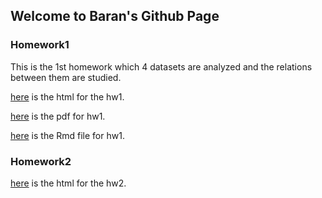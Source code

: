 ## Welcome to Baran's Github Page

### Homework1
This is the 1st homework which 4 datasets are analyzed and the relations between them are studied.

[here](https://bu-ie-360.github.io/spring22-barankirkgoz/IE360_HW1_Baran_Kirkgoz.html) is the html for the hw1.

[here](https://bu-ie-360.github.io/spring22-barankirkgoz/IE360_HW1_Baran_Kirkgoz.pdf) is the pdf for hw1.

[here](https://bu-ie-360.github.io/spring22-barankirkgoz/IE360_HW1_Baran_Kirkgoz.Rmd) is the Rmd file for hw1.

### Homework2

[here](https://bu-ie-360.github.io/spring22-barankirkgoz/hw2.html) is the html for the hw2.
